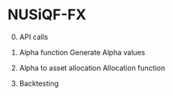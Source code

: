 # NUSiQF-FX

0. API calls

1. Alpha function
   Generate Alpha values

2. Alpha to asset allocation
   Allocation function

3. Backtesting

